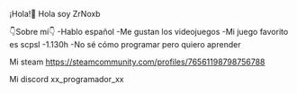¡Hola!👋
Hola soy ZrNoxb 

👇Sobre mí👇
-Hablo español
-Me gustan los videojuegos
-Mi juego favorito es scpsl -1.130h
-No sé cómo programar pero quiero aprender 

Mi steam
https://steamcommunity.com/profiles/76561198798756788

Mi discord
xx_programador_xx
